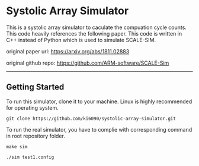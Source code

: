 # Systolic Array Simulator 
This is a systolic array simulator to caculate the compuation cycle counts. This code heavily references the following paper. This code is written in C++ instead of Python which is used to simulate SCALE-SIM. 

original paper url: https://arxiv.org/abs/1811.02883

original github repo: https://github.com/ARM-software/SCALE-Sim

----
## Getting Started
To run this simulator, clone it to your machine. Linux is highly recommended for operating system. 

```
git clone https://github.com/ki6090/systolic-array-simulator.git
```
To run the real simulator, you have to complie with corresponding command in root repository folder. 
```
make sim

./sim test1.config
```









